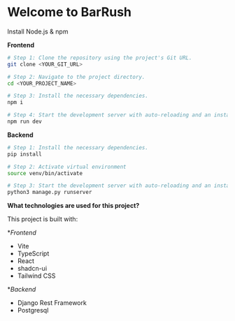 # Welcome to BarRush

Install Node.js & npm

**Frontend**
```sh
# Step 1: Clone the repository using the project's Git URL.
git clone <YOUR_GIT_URL>

# Step 2: Navigate to the project directory.
cd <YOUR_PROJECT_NAME>

# Step 3: Install the necessary dependencies.
npm i

# Step 4: Start the development server with auto-reloading and an instant preview.
npm run dev
```

**Backend**
```sh
# Step 1: Install the necessary dependencies.
pip install

# Step 2: Activate virtual environment
source venv/bin/activate

# Step 3: Start the development server with auto-reloading and an instant preview.
python3 manage.py runserver
```

**What technologies are used for this project?**

This project is built with:

**Frontend*
- Vite
- TypeScript
- React
- shadcn-ui
- Tailwind CSS

**Backend*
- Django Rest Framework
- Postgresql


